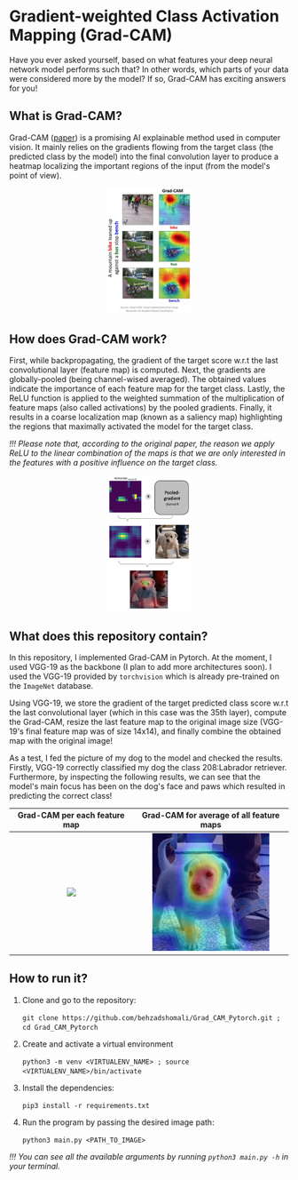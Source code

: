 # Gradient-weighted Class Activation Mapping (Grad-CAM)
Have you ever asked yourself, based on what features your deep neural network model performs such that? In other words, which parts of your data were considered more by the model? If so, Grad-CAM has exciting answers for you!

## What is Grad-CAM?
Grad-CAM ([paper](!https://arxiv.org/pdf/1610.02391.pdf)) is a promising AI explainable method used in computer vision. It mainly relies on the gradients flowing from the target class (the predicted class by the model) into the final convolution layer to produce a heatmap localizing the important regions of the input (from the model's point of view).

<p align="center">
    <img src="./figures/heatmap_example.png" width=30%>
</p>

## How does Grad-CAM work?
First, while backpropagating, the gradient of the target score w.r.t the last convolutional layer (feature map) is computed. Next, the gradients are globally-pooled (being channel-wised averaged). The obtained values indicate the importance of each feature map for the target class. Lastly, the ReLU function is applied to the weighted summation of the multiplication of feature maps (also called activations) by the pooled gradients. Finally, it results in a coarse localization map (known as a saliency map) highlighting the regions that maximally activated the model for the target class.

<i>!!! Please note that, according to the original paper, the reason we apply ReLU to the linear combination of the maps is that we are only interested in the features with a positive influence on the target class.</i>


<p align="center">
    <img src="./figures/pipeline.png" width=30%>
</p>

## What does this repository contain?
In this repository, I implemented Grad-CAM in Pytorch. At the moment, I used VGG-19 as the backbone (I plan to add more architectures soon). I used the VGG-19 provided by `torchvision` which is already pre-trained on the `ImageNet` database.

Using VGG-19, we store the gradient of the target predicted class score w.r.t the last convolutional layer (which in this case was the 35th layer), compute the Grad-CAM, resize the last feature map to the original image size (VGG-19's final feature map was of size 14x14), and finally combine the obtained map with the original image!

As a test, I fed the picture of my dog to the model and checked the results. Firstly, VGG-19 correctly classified my dog the class 208:Labrador retriever. Furthermore, by inspecting the following results, we can see that the model's main focus has been on the dog's face and paws which resulted in predicting the correct class!

Grad-CAM per each feature map | Grad-CAM for average of all feature maps
:---: | :---:
<img src="./figures/grad_cam_per_each_feature_map.gif"> | <img src="./figures/grad_cam_per_average_all_feature_maps.png" width=79%>

## How to run it?
1. Clone and go to the repository:

    `git clone https://github.com/behzadshomali/Grad_CAM_Pytorch.git ; cd Grad_CAM_Pytorch`

2. Create and activate a virtual environment

    `python3 -m venv <VIRTUALENV_NAME> ; source <VIRTUALENV_NAME>/bin/activate`

3. Install the dependencies:

    `pip3 install -r requirements.txt`

4. Run the program by passing the desired image path:

    `python3 main.py <PATH_TO_IMAGE>`

<i>!!! You can see all the available arguments by running `python3 main.py -h` in your terminal.</i>
